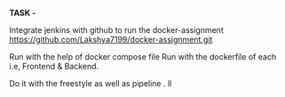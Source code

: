 **TASK -**

Integrate jenkins with github to run the docker-assignment https://github.com/Lakshya7199/docker-assignment.git 

Run with the help of docker compose file 
Run with the dockerfile of each i.e, Frontend & Backend.

Do it with the freestyle as well as pipeline .
ll
